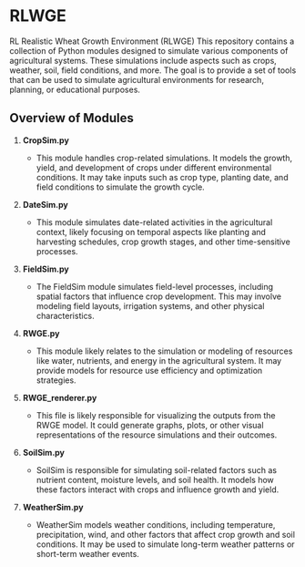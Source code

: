 # RLWGE
RL Realistic Wheat Growth Environment (RLWGE)
This repository contains a collection of Python modules designed to simulate various components of agricultural systems. These simulations include aspects such as crops, weather, soil, field conditions, and more. The goal is to provide a set of tools that can be used to simulate agricultural environments for research, planning, or educational purposes.

## Overview of Modules

1. **CropSim.py**
   - This module handles crop-related simulations. It models the growth, yield, and development of crops under different environmental conditions. It may take inputs such as crop type, planting date, and field conditions to simulate the growth cycle.

2. **DateSim.py**
   - This module simulates date-related activities in the agricultural context, likely focusing on temporal aspects like planting and harvesting schedules, crop growth stages, and other time-sensitive processes.

3. **FieldSim.py**
   - The FieldSim module simulates field-level processes, including spatial factors that influence crop development. This may involve modeling field layouts, irrigation systems, and other physical characteristics.

4. **RWGE.py**
   - This module likely relates to the simulation or modeling of resources like water, nutrients, and energy in the agricultural system. It may provide models for resource use efficiency and optimization strategies.

5. **RWGE_renderer.py**
   - This file is likely responsible for visualizing the outputs from the RWGE model. It could generate graphs, plots, or other visual representations of the resource simulations and their outcomes.

6. **SoilSim.py**
   - SoilSim is responsible for simulating soil-related factors such as nutrient content, moisture levels, and soil health. It models how these factors interact with crops and influence growth and yield.

7. **WeatherSim.py**
   - WeatherSim models weather conditions, including temperature, precipitation, wind, and other factors that affect crop growth and soil conditions. It may be used to simulate long-term weather patterns or short-term weather events.
